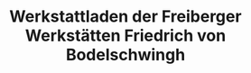 ---
title: "Werkstattladen der Freiberger Werkstätten Friedrich von Bodelschwingh"
url: /freiberg/werkstattladen-der-freiberger-werkstaetten-friedrich-von-bodelschwingh/
shop: Allgemein
---